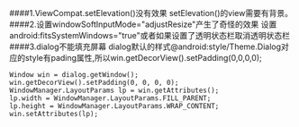####1.ViewCompat.setElevation()没有效果
setElevation()的view需要有背景。
####2.设置windowSoftInputMode="adjustResize"产生了奇怪的效果
设置android:fitsSystemWindows="true"或者如果设置了透明状态栏取消透明状态栏
####3.dialog不能填充屏幕
dialog默认的样式@android:style/Theme.Dialog对应的style有pading属性,所以win.getDecorView().setPadding(0,0,0,0);
```
Window win = dialog.getWindow();
win.getDecorView().setPadding(0, 0, 0, 0);
WindowManager.LayoutParams lp = win.getAttributes();
lp.width = WindowManager.LayoutParams.FILL_PARENT;
lp.height = WindowManager.LayoutParams.WRAP_CONTENT;
win.setAttributes(lp);
```
